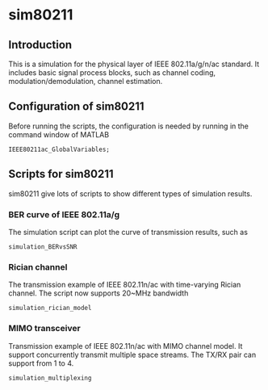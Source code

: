 # sim80211

## Introduction
This is a simulation for the physical layer of IEEE 802.11a/g/n/ac standard.
It includes basic signal process blocks, such as channel coding, modulation/demodulation, channel estimation.

## Configuration of sim80211

Before running the scripts, the configuration is needed by running in the command window of MATLAB

    IEEE80211ac_GlobalVariables;

## Scripts for sim80211

sim80211 give lots of scripts to show different types of simulation results.

### BER curve of IEEE 802.11a/g

The simulation script can plot the curve of transmission results, such as

    simulation_BERvsSNR

### Rician channel

The transmission example of IEEE 802.11n/ac with time-varying Rician channel.
The script now supports 20~MHz bandwidth

    simulation_rician_model

### MIMO transceiver

Transmission example of IEEE 802.11n/ac with MIMO channel model.
It support concurrently transmit multiple space streams.
The TX/RX pair can support from 1 to 4.

    simulation_multiplexing



